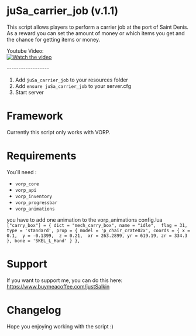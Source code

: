 # juSa_carrier_job (v.1.1)
This script allows players to perform a carrier job at the port of Saint Denis.<br>
As a reward you can set the amount of money or which items you get and the chance for getting items or money.

Youtube Video: <br>
[![Watch the video](https://img.youtube.com/vi/Edc4nzMxJ9c/3.jpg)](https://youtu.be/Edc4nzMxJ9c)
<br>

------------------<br>

1) Add ``juSa_carrier_job`` to your resources folder
2) Add ``ensure juSa_carrier_job`` to your server.cfg
3) Start server

# Framework
Currently this script only works with VORP.

# Requirements
You`ll need : <br>
- ``vorp_core`` <br>
- ``vorp_api`` <br>
- ``vorp_inventory`` <br>
- ``vorp_progressbar`` <br>
- ``vorp_animations`` <br>

you have to add one animation to the vorp_animations config.lua
``
    ["carry_box"] = {
        dict = "mech_carry_box",
        name = "idle", 
        flag = 31,
        type = 'standard',
        prop = {
            model = 'p_chair_crate02x',
            coords = {
                x = 0.1, 
                y = -0.1399, 
                z = 0.21, 
                xr = 263.2899,
                yr = 619.19,
                zr = 334.3
            },
            bone = 'SKEL_L_Hand'
        }
    },
``

# Support

If you want to support me, you can do this here: <br>
https://www.buymeacoffee.com/justSalkin

# Changelog

Hope you enjoying working with the script :)
